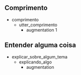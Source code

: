 ## Comprimento
* comprimento
    - utter_comprimento
		- augmentation 1

## Entender alguma coisa

* explicar_sobre_algum_tema
    - explicando_algo
		- augmentation
